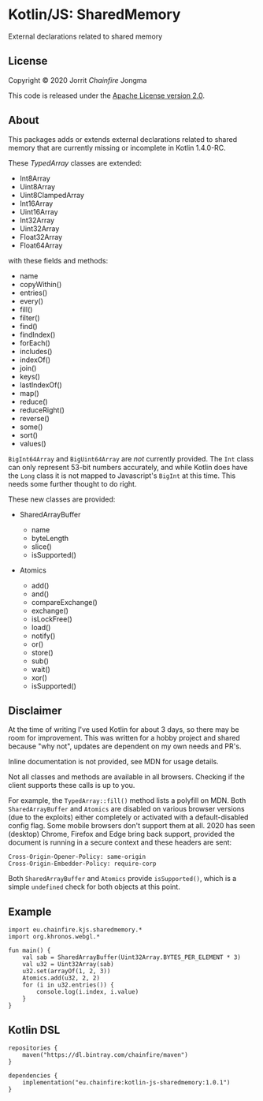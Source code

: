 # Kotlin/JS: SharedMemory

External declarations related to shared memory  

## License

Copyright &copy; 2020 Jorrit *Chainfire* Jongma

This code is released under the [Apache License version 2.0](https://www.apache.org/licenses/LICENSE-2.0).

## About

This packages adds or extends external declarations related to shared memory
that are currently missing or incomplete in Kotlin 1.4.0-RC.

These *TypedArray* classes are extended:

* Int8Array
* Uint8Array
* Uint8ClampedArray
* Int16Array
* Uint16Array
* Int32Array
* Uint32Array
* Float32Array
* Float64Array

with these fields and methods:

* name
* copyWithin()
* entries()
* every()
* fill()
* filter()
* find()
* findIndex()
* forEach()
* includes()
* indexOf()
* join()
* keys()
* lastIndexOf()
* map()
* reduce()
* reduceRight()
* reverse()
* some()
* sort()
* values()

`BigInt64Array` and `BigUint64Array` are *not* currently provided. The `Int`
class can only represent 53-bit numbers accurately, and while Kotlin does 
have the `Long` class it is not mapped to Javascript's `BigInt` at this time.
This needs some further thought to do right.

These new classes are provided:

* SharedArrayBuffer
    * name
    * byteLength
    * slice()
    * isSupported()

* Atomics
    * add()
    * and()
    * compareExchange()
    * exchange()
    * isLockFree()
    * load()
    * notify()
    * or()
    * store()
    * sub()
    * wait()
    * xor()
    * isSupported()
 
## Disclaimer

At the time of writing I've used Kotlin for about 3 days, so there may be 
room for improvement. This was written for a hobby project and shared
because "why not", updates are dependent on my own needs and PR's. 

Inline documentation is not provided, see MDN for usage details.

Not all classes and methods are available in all browsers. Checking if
the client supports these calls is up to you.

For example, the `TypedArray::fill()` method lists a polyfill on MDN.
Both `SharedArrayBuffer` and `Atomics` are disabled on various browser
versions (due to the exploits) either completely or activated
with a default-disabled config flag. Some mobile browsers don't support
them at all. 2020 has seen (desktop) Chrome, Firefox and Edge bring
back support, provided the document is running in a secure context and
these headers are sent:

```
Cross-Origin-Opener-Policy: same-origin
Cross-Origin-Embedder-Policy: require-corp
```

Both `SharedArrayBuffer` and `Atomics` provide `isSupported()`, which
is a simple `undefined` check for both objects at this point.

## Example

```
import eu.chainfire.kjs.sharedmemory.*
import org.khronos.webgl.*

fun main() {
    val sab = SharedArrayBuffer(Uint32Array.BYTES_PER_ELEMENT * 3)
    val u32 = Uint32Array(sab)
    u32.set(arrayOf(1, 2, 3))
    Atomics.add(u32, 2, 2)
    for (i in u32.entries()) {
        console.log(i.index, i.value)
    }
}
```

## Kotlin DSL

```
repositories {
    maven("https://dl.bintray.com/chainfire/maven")
}

dependencies {
    implementation("eu.chainfire:kotlin-js-sharedmemory:1.0.1")
}
```
